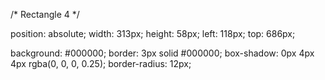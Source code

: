 /* Rectangle 4 */

position: absolute;
width: 313px;
height: 58px;
left: 118px;
top: 686px;

background: #000000;
border: 3px solid #000000;
box-shadow: 0px 4px 4px rgba(0, 0, 0, 0.25);
border-radius: 12px;
